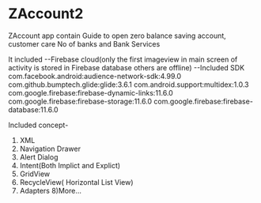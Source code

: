 # ZAccount2
ZAccount app contain Guide to open zero balance saving account, customer care No of banks and Bank Services


It included 
--Firebase cloud(only the first imageview in main screen of activity is stored in Firebase database others are offline)
--Included SDK
 com.facebook.android:audience-network-sdk:4.99.0
 com.github.bumptech.glide:glide:3.6.1
 com.android.support:multidex:1.0.3
 com.google.firebase:firebase-dynamic-links:11.6.0
 com.google.firebase:firebase-storage:11.6.0
 com.google.firebase:firebase-database:11.6.0
 
 Included concept-
 1) XML
 2) Navigation Drawer
 3) Alert Dialog
 4) Intent(Both Implict and Explict)
 5) GridView
 6) RecycleView( Horizontal List View)
 7) Adapters
 8)More...
 
 
